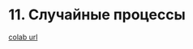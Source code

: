 # 11. Случайные процессы
[colab url](https://colab.research.google.com/github/mathmechterver/stat2021/blob/master/prac11/stat11.ipynb)
